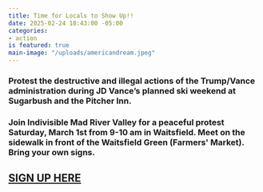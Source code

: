 ```yaml
---
title: Time for Locals to Show Up!!
date: 2025-02-24 18:43:00 -05:00
categories:
- action
is featured: true
main-image: "/uploads/americandream.jpeg"
---
```


### Protest the destructive and illegal actions of the Trump/Vance administration during JD Vance’s planned ski weekend at  Sugarbush and the Pitcher Inn.

### Join Indivisible Mad River Valley for a peaceful protest Saturday, March 1st from 9-10 am in Waitsfield. Meet on the sidewalk in front of the Waitsfield Green (Farmers' Market). Bring your own signs.

## [SIGN UP HERE](https://www.mobilize.us/indivisiblemadrivervalley/event/758259/?referring_vol=4295329&share_context=dashboard-event-details&sharer_role=SharerRole.ORGANIZER)